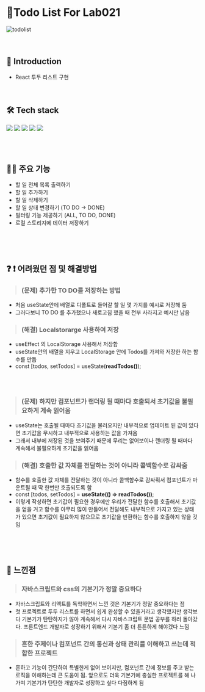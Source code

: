 # :ship:Todo List For Lab021
![todolist](https://github.com/DeveloperLeeSoyeon/Todo-List/assets/145194133/48b35f5e-2790-4f13-ac68-4b172825dc5e)
<br/><br/><br/>
## 📢 Introduction
- React 투두 리스트 구현 
<br/><br/><br/>

## 🛠 Tech stack
<img src="https://img.shields.io/badge/-React-61DAFB?style=flat-plastic&logo=React&logoColor=white"/>   <img src="https://img.shields.io/badge/-JavaScript-F7DF1E?style=flat-plastic&logo=JavaScript&logoColor=white"/>   <img src="https://img.shields.io/badge/-CSS-F59C54?style=flat-plastic&logo=CSS3&logoColor=white"/>   <img src="https://img.shields.io/badge/-HTML-E34F26?style=flat-plastic&logo=HTML5&logoColor=white"/>    <img src="https://img.shields.io/badge/GitHub-181717?style=flat-plastic&logo=GitHub&logoColor=white"/>
<br/><br/><br/><br/>


## 👩‍💻 주요 기능 
 - 할 일 전체 목록 출력하기
 - 할 일 추가하기
 - 할 일 삭제하기
 - 할 일 상태 변경하기 (TO DO -> DONE)
 - 필터링 기능 제공하기 (ALL, TO DO, DONE)
 - 로컬 스토리지에 데이터 저장하기

<br/><br/><br/>


## :question: :exclamation: 어려웠던 점 및 해결방법


> ### (문제) 추가한 TO DO를 저장하는 방법
- 처음 useState안에 배열로 디폴트로 들어갈 할 일 몇 가지를 예시로 저장해 둠
- 그러다보니 TO DO 를 추가했으나 새로고침 했을 때 전부 사라지고 예시만 남음


> ### (해결) Localstorarge 사용하여 저장
- useEffect 의 LocalStorage 사용해서 저장함
- useState안의 배열을 지우고 LocalStorage 안에 Todos를 가져와 저장한 하는 함수를 만듬
- const [todos, setTodos] = useState(**readTodos()**);

<br/><br/>
  
> ### (문제) 하지만 컴포넌트가 랜더링 될 때마다 호출되서 초기값을 불필요하게 계속 읽어옴
- useState는 호출될 때마다 초기값을 불러오지만 내부적으로 업데이트 된 값이 있다면 초기값을 무시하고 내부적으로 사용하는 값을 가져옴
- 그래서 내부에 저장된 것을 보여주기 때문에 무리는 없어보이나 랜더링 될 때마다 계속해서 불필요하게 초기값을 읽어옴



> ### (해결) 호출한 값 자체를 전달하는 것이 아니라 콜백함수로 감싸줌
- 함수를 호출한 값 자체를 전달하는 것이 아니라 콜백함수로 감싸줘서 컴포넌트가 마운트될 때 딱 한번만 호출되도록 함
- const [todos, setTodos] = **useState(() => readTodos())**;
- 이렇게 작성하면 초기값이 필요한 경우에만 우리가 전달한 함수를 호출해서 초기값을 얻을 거고 함수를 아무리 많이 만들어서 전달해도 내부적으로 가지고 있는 상태가 있으면 초기값이 필요하지 않으므로 초기값을 반환하는 함수를 호출하지 않을 것임


<br/><br/><br/>




## :100: 느낀점


> ### 자바스크립트와 css의 기본기가 정말 중요하다
- 자바스크립트와 리액트를 독학하면서 느낀 것은 기본기가 정말 중요하다는 점
- 첫 프로젝트로 투두 리스트를 하면서 쉽게 완성할 수 있을거라고 생각했지만 생각보다 기본기가 탄탄하지가 않아 계속해서 다시 자바스크립트 문법 공부를 하러 돌아갔다. 프론트엔드 개발자로 성장하기 위해서 기본기 좀 더 튼튼하게 해야겠다 느낌

> ### 흔한 주제이나 컴포넌트 간의 통신과 상태 관리를 이해하고 쓰는데 적합한 프로젝트
- 흔하고 기능이 간단하여 특별한게 없어 보이지만, 컴포넌트 간에 정보를 주고 받는 로직을 이해하는데 큰 도움이 됨. 앞으로도 더욱 기본기에 충실한 프로젝트를 해 나가며 기본기가 탄탄한 개발자로 성장하고 싶다 다짐하게 됨
  
